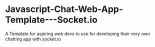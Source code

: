 # Javascript-Chat-Web-App-Template---Socket.io
A Template for aspiring web devs to use for developing their very own chatting app with socket.io
